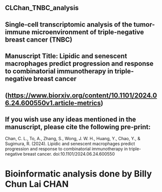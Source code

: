 ## CLChan_TNBC_analysis

## Single-cell transcriptomic analysis of the tumor-immune microenvironment of triple-negative breast cancer (TNBC)
## Manuscript Title: Lipidic and senescent macrophages predict progression and response to combinatorial immunotherapy in triple-negative breast cancer
## (https://www.biorxiv.org/content/10.1101/2024.06.24.600550v1.article-metrics)

## If you wish use any ideas mentioned in the manuscript, please cite the following pre-print:

Chan, C. L., To, A., Zhang, S., Wong, J. W. H., Huang, Y., Chao, Y., & Sugimura, R. (2024). Lipidic and senescent macrophages predict progression and response to combinatorial immunotherapy in triple-negative breast cancer. doi:10.1101/2024.06.24.600550

# Bioinformatic analysis done by Billy Chun Lai CHAN 
